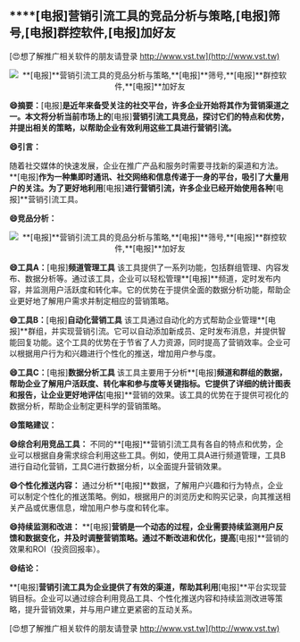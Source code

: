 ## ****[电报]**营销引流工具的竞品分析与策略,**[电报]**筛号,**[电报]**群控软件,**[电报]**加好友**

[😍想了解推广相关软件的朋友请登录 http://www.vst.tw](http://www.vst.tw)

 <center><img src="https://vst.tw/MP4/tuiguang/png/5.png" alt="**[电报]**营销引流工具的竞品分析与策略,**[电报]**筛号,**[电报]**群控软件,**[电报]**加好友"></center>

**😄摘要：**[电报]**是近年来备受关注的社交平台，许多企业开始将其作为营销渠道之一。本文将分析当前市场上的**[电报]**营销引流工具竞品，探讨它们的特点和优势，并提出相关的策略，以帮助企业有效利用这些工具进行营销引流。**

**😄引言：**

随着社交媒体的快速发展，企业在推广产品和服务时需要寻找新的渠道和方法。**[电报]**作为一种集即时通讯、社交网络和信息传递于一身的平台，吸引了大量用户的关注。为了更好地利用**[电报]**进行营销引流，许多企业已经开始使用各种**[电报]**营销引流工具。

**😄竞品分析：**

 <center><img src="https://vst.tw/MP4/tuiguang/png/6.png" alt="**[电报]**营销引流工具的竞品分析与策略,**[电报]**筛号,**[电报]**群控软件,**[电报]**加好友"></center>

**😄工具A：**[电报]**频道管理工具**
该工具提供了一系列功能，包括群组管理、内容发布、数据分析等。通过该工具，企业可以轻松管理**[电报]**频道，定时发布内容，并监测用户活跃度和转化率。它的优势在于提供全面的数据分析功能，帮助企业更好地了解用户需求并制定相应的营销策略。

**😄工具B：**[电报]**自动化营销工具**
该工具通过自动化的方式帮助企业管理**[电报]**群组，并实现营销引流。它可以自动添加新成员、定时发布消息，并提供智能回复功能。这个工具的优势在于节省了人力资源，同时提高了营销效率。企业可以根据用户行为和兴趣进行个性化的推送，增加用户参与度。

**😄工具C：**[电报]**数据分析工具**
该工具主要用于分析**[电报]**频道和群组的数据，帮助企业了解用户活跃度、转化率和参与度等关键指标。它提供了详细的统计图表和报告，让企业更好地评估**[电报]**营销的效果。该工具的优势在于提供可视化的数据分析，帮助企业制定更科学的营销策略。

**😄策略建议：**

**😄综合利用竞品工具：**
不同的**[电报]**营销引流工具有各自的特点和优势，企业可以根据自身需求综合利用这些工具。例如，使用工具A进行频道管理，工具B进行自动化营销，工具C进行数据分析，以全面提升营销效果。

**😄个性化推送内容：**
通过分析**[电报]**数据，了解用户兴趣和行为特点，企业可以制定个性化的推送策略。例如，根据用户的浏览历史和购买记录，向其推送相关产品或优惠信息，增加用户参与度和转化率。

**😄持续监测和改进：**
**[电报]**营销是一个动态的过程，企业需要持续监测用户反馈和数据变化，并及时调整营销策略。通过不断改进和优化，提高**[电报]**营销的效果和ROI（投资回报率）。

**😄结论：**

**[电报]**营销引流工具为企业提供了有效的渠道，帮助其利用**[电报]**平台实现营销目标。企业可以通过综合利用竞品工具、个性化推送内容和持续监测改进等策略，提升营销效果，并与用户建立更紧密的互动关系。

[😍想了解推广相关软件的朋友请登录 http://www.vst.tw](http://www.vst.tw)



